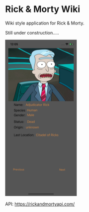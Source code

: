 # Rick & Morty Wiki


Wiki style application for Rick & Morty. 

Still under construction.....

<img src="images/character.png" height = 500 />


API: https://rickandmortyapi.com/
